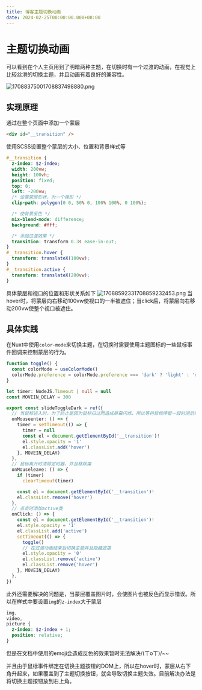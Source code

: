 ```yaml
---
title: 博客主题切换动画
date: 2024-02-25T00:00:00.000+08:00
---
```


# 主题切换动画

可以看到在个人主页用到了明暗两种主题，在切换时有一个过渡的动画，在视觉上比较丝滑的切换主题，并且动画有着良好的兼容性。

![17088375001708837498880.png](http://image.hellogjs.top/17088375001708837498880.png)

## 实现原理

通过在整个页面中添加一个蒙层

```html
<div id="__transition" />
```

使用SCSS设置整个蒙层的大小、位置和背景样式等

```scss
#__transition {
  z-index: $z-index;
  width: 200vw;
  height: 100vh;
  position: fixed;
  top: 0;
  left: -200vw;
  /* 设置蒙层形状，为一个梯形 */
  clip-path: polygon(0 0, 50% 0, 100% 100%, 0 100%);

  /* 使背景反色 */
  mix-blend-mode: difference;
  background: #fff;

  /* 添加过渡效果 */
  transition: transform 0.3s ease-in-out;
}
#__transition.hover {
  transform: translateX(100vw);
}
#__transition.active {
  transform: translateX(200vw);
}
```

具体蒙层和视口的位置和形状关系如下
![17088592331708859232453.png](http://image.hellogjs.top/17088592331708859232453.png)
当hover时，将蒙层向右移动100vw使视口的一半被遮住；当click后，将蒙层向右移动200vw使整个视口被遮住。

## 具体实践

在Nuxt中使用`color-mode`来切换主题，在切换时需要使用主题图标的一些鼠标事件回调来控制蒙层的行为。

```ts
function toggle() {
  const colorMode = useColorMode()
  colorMode.preference = colorMode.preference === 'dark' ? 'light' : 'dark'
}

let timer: NodeJS.Timeout | null = null
const MOVEIN_DELAY = 300

export const slideToggleDark = ref({
  // 当鼠标进入时，为了防止是因为鼠标扫过而造成屏幕闪烁，所以等待鼠标停留一段时间后再添加hover类
  onMouseenter: () => {
    timer = setTimeout(() => {
      timer = null
      const el = document.getElementById('__transition')!
      el.style.opacity = '1'
      el.classList.add('hover')
    }, MOVEIN_DELAY)
  },
  // 鼠标离开时清除定时器，并且移除类
  onMouseleave: () => {
    if (timer)
      clearTimeout(timer)

    const el = document.getElementById('__transition')!
    el.classList.remove('hover')
  },
  // 点击时添加active类
  onClick: () => {
    const el = document.getElementById('__transition')!
    el.style.opacity = '1'
    el.classList.add('active')
    setTimeout(() => {
      toggle()
      // 在过渡动画结束后切换主题并且隐藏遮罩
      el.style.opacity = '0'
      el.classList.remove('active')
      el.classList.remove('hover')
    }, MOVEIN_DELAY)
  },
})
```

此外还需要解决的问题是，当蒙层覆盖图片时，会使图片也被反色而显示错误。所以在样式中要设置`img`的`z-index`大于蒙层

```scss
img,
video,
picture {
  z-index: $z-index + 1;
  position: relative;
}
```

但是在文档中使用的emoji会造成反色的效果暂时无法解决/(ㄒoㄒ)/~~

并且由于鼠标事件绑定在切换主题按钮的DOM上，所以在hover时，蒙层从右下角升起来，如果覆盖到了主题切换按钮，就会导致切换主题失效。目前解决办法是将切换主题按钮放到右上角。
